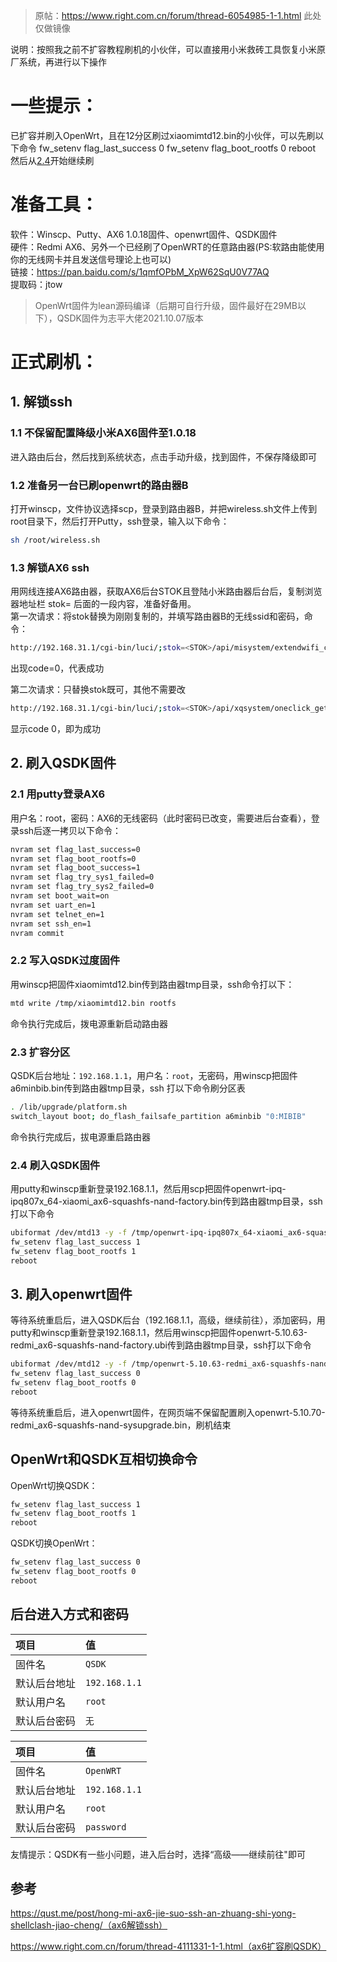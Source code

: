> 原帖：https://www.right.com.cn/forum/thread-6054985-1-1.html 此处仅做镜像

说明：按照我之前不扩容教程刷机的小伙伴，可以直接用小米救砖工具恢复小米原厂系统，再进行以下操作<br>

# 一些提示：
已扩容并刷入OpenWrt，且在12分区刷过xiaomimtd12.bin的小伙伴，可以先刷以下命令
fw_setenv flag_last_success 0
fw_setenv flag_boot_rootfs 0
reboot
然后从[2.4](#24-刷入qsdk固件)开始继续刷

# 准备工具：
软件：Winscp、Putty、AX6 1.0.18固件、openwrt固件、QSDK固件<br>
硬件：Redmi AX6、另外一个已经刷了OpenWRT的任意路由器(PS:软路由能使用你的无线网卡并且发送信号理论上也可以)<br>
链接：https://pan.baidu.com/s/1qmfOPbM_XpW62SqU0V77AQ<br>
提取码：jtow

> OpenWrt固件为lean源码编译（后期可自行升级，固件最好在29MB以下），QSDK固件为志平大佬2021.10.07版本

# 正式刷机：
## 1. 解锁ssh

### 1.1 不保留配置降级小米AX6固件至1.0.18

进入路由后台，然后找到系统状态，点击手动升级，找到固件，不保存降级即可

### 1.2 准备另一台已刷openwrt的路由器B

打开winscp，文件协议选择scp，登录到路由器B，并把wireless.sh文件上传到root目录下，然后打开Putty，ssh登录，输入以下命令：
```bash
sh /root/wireless.sh
```

### 1.3 解锁AX6 ssh

用网线连接AX6路由器，获取AX6后台STOK且登陆小米路由器后台后，复制浏览器地址栏 stok= 后面的一段内容，准备好备用。<br>
第一次请求：将stok替换为刚刚复制的，并填写路由器B的无线ssid和密码，命令：
```bash
http://192.168.31.1/cgi-bin/luci/;stok=<STOK>/api/misystem/extendwifi_connect?ssid=路由器B的无线名称(最好是2.4G)&password=路由器B的无线密码
```
出现code=0，代表成功

第二次请求：只替换stok既可，其他不需要改
```bash
http://192.168.31.1/cgi-bin/luci/;stok=<STOK>/api/xqsystem/oneclick_get_remote_token?username=xxx&password=xxx&nonce=xxx
```
显示code 0，即为成功


## 2. 刷入QSDK固件

### 2.1 用putty登录AX6
用户名：root，密码：AX6的无线密码（此时密码已改变，需要进后台查看），登录ssh后逐一拷贝以下命令：
```bash
nvram set flag_last_success=0
nvram set flag_boot_rootfs=0
nvram set flag_boot_success=1
nvram set flag_try_sys1_failed=0
nvram set flag_try_sys2_failed=0
nvram set boot_wait=on
nvram set uart_en=1
nvram set telnet_en=1
nvram set ssh_en=1
nvram commit
```

### 2.2 写入QSDK过度固件
用winscp把固件xiaomimtd12.bin传到路由器tmp目录，ssh命令打以下：
```bash
mtd write /tmp/xiaomimtd12.bin rootfs
```
命令执行完成后，拨电源重新启动路由器

### 2.3 扩容分区
QSDK后台地址：`192.168.1.1`，用户名：`root`，无密码，用winscp把固件a6minbib.bin传到路由器tmp目录，ssh 打以下命令刷分区表
```bash
. /lib/upgrade/platform.sh
switch_layout boot; do_flash_failsafe_partition a6minbib "0:MIBIB"
```
命令执行完成后，拔电源重启路由器

### 2.4 刷入QSDK固件
用putty和winscp重新登录192.168.1.1，然后用scp把固件openwrt-ipq-ipq807x_64-xiaomi_ax6-squashfs-nand-factory.bin传到路由器tmp目录，ssh打以下命令
```bash
ubiformat /dev/mtd13 -y -f /tmp/openwrt-ipq-ipq807x_64-xiaomi_ax6-squashfs-nand-factory.bin
fw_setenv flag_last_success 1
fw_setenv flag_boot_rootfs 1
reboot
```
## 3. 刷入openwrt固件
等待系统重启后，进入QSDK后台（192.168.1.1，高级，继续前往），添加密码，用putty和winscp重新登录192.168.1.1，然后用winscp把固件openwrt-5.10.63-redmi_ax6-squashfs-nand-factory.ubi传到路由器tmp目录，ssh打以下命令
```bash
ubiformat /dev/mtd12 -y -f /tmp/openwrt-5.10.63-redmi_ax6-squashfs-nand-factory.ubi
fw_setenv flag_last_success 0
fw_setenv flag_boot_rootfs 0
reboot
```
等待系统重启后，进入openwrt固件，在网页端不保留配置刷入openwrt-5.10.70-redmi_ax6-squashfs-nand-sysupgrade.bin，刷机结束

## OpenWrt和QSDK互相切换命令

OpenWrt切换QSDK：
```bash
fw_setenv flag_last_success 1
fw_setenv flag_boot_rootfs 1
reboot
```

QSDK切换OpenWrt：
```bash
fw_setenv flag_last_success 0
fw_setenv flag_boot_rootfs 0
reboot
```
## 后台进入方式和密码

   | 项目 | 值 |
   | :--- | :--- |
   | 固件名 | `QSDK` |
   | 默认后台地址 | `192.168.1.1` |
   | 默认用户名 | `root` |
   | 默认后台密码 | `无` |

   | 项目 | 值 |
   | :--- | :--- |
   | 固件名 | `OpenWRT` |
   | 默认后台地址 | `192.168.1.1` |
   | 默认用户名 | `root` |
   | 默认后台密码 | `password` |

友情提示：QSDK有一些小问题，进入后台时，选择“高级——继续前往"即可

## 参考

https://qust.me/post/hong-mi-ax6-jie-suo-ssh-an-zhuang-shi-yong-shellclash-jiao-cheng/（ax6解锁ssh）

https://www.right.com.cn/forum/thread-4111331-1-1.html（ax6扩容刷QSDK）
